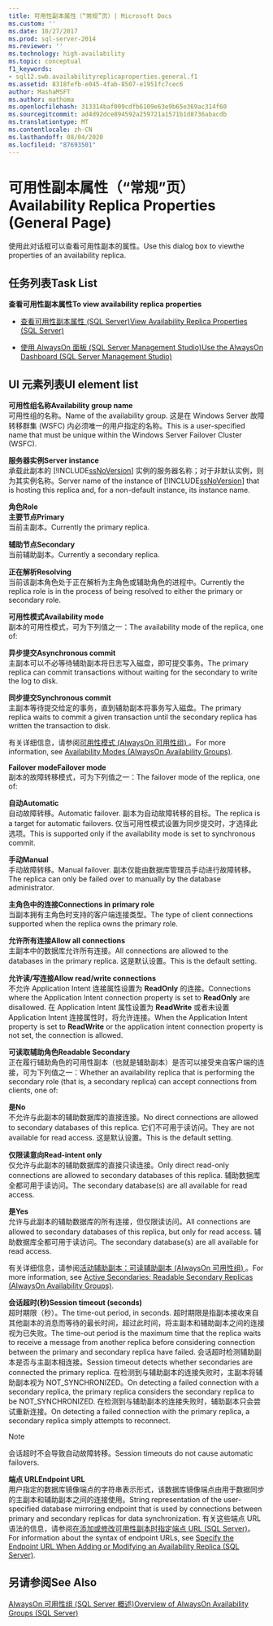 ```yaml
---
title: 可用性副本属性（“常规”页）| Microsoft Docs
ms.custom: ''
ms.date: 10/27/2017
ms.prod: sql-server-2014
ms.reviewer: ''
ms.technology: high-availability
ms.topic: conceptual
f1_keywords:
- sql12.swb.availabilityreplicaproperties.general.f1
ms.assetid: 8318fefb-e045-4fab-8507-e1951fc7cec6
author: MashaMSFT
ms.author: mathoma
ms.openlocfilehash: 313314baf009cdfb6109e63e9b65e369ac314f60
ms.sourcegitcommit: ad4d92dce894592a259721a1571b1d8736abacdb
ms.translationtype: MT
ms.contentlocale: zh-CN
ms.lasthandoff: 08/04/2020
ms.locfileid: "87693501"
---
```

# <a name="availability-replica-properties-general-page"></a><span data-ttu-id="cd6b3-102">可用性副本属性（“常规”页）</span><span class="sxs-lookup"><span data-stu-id="cd6b3-102">Availability Replica Properties (General Page)</span></span>
  <span data-ttu-id="cd6b3-103">使用此对话框可以查看可用性副本的属性。</span><span class="sxs-lookup"><span data-stu-id="cd6b3-103">Use this dialog box to viewthe properties of an availability replica.</span></span>  
  
## <a name="task-list"></a><span data-ttu-id="cd6b3-104">任务列表</span><span class="sxs-lookup"><span data-stu-id="cd6b3-104">Task List</span></span>  
 <span data-ttu-id="cd6b3-105">**查看可用性副本属性**</span><span class="sxs-lookup"><span data-stu-id="cd6b3-105">**To view availability replica properties**</span></span>  
  
-   [<span data-ttu-id="cd6b3-106">查看可用性副本属性 (SQL Server)</span><span class="sxs-lookup"><span data-stu-id="cd6b3-106">View Availability Replica Properties &#40;SQL Server&#41;</span></span>](view-availability-replica-properties-sql-server.md)  
  
-   [<span data-ttu-id="cd6b3-107">使用 AlwaysOn 面板 (SQL Server Management Studio)</span><span class="sxs-lookup"><span data-stu-id="cd6b3-107">Use the AlwaysOn Dashboard &#40;SQL Server Management Studio&#41;</span></span>](use-the-always-on-dashboard-sql-server-management-studio.md)  
  
## <a name="ui-element-list"></a><span data-ttu-id="cd6b3-108">UI 元素列表</span><span class="sxs-lookup"><span data-stu-id="cd6b3-108">UI element list</span></span>  
 <span data-ttu-id="cd6b3-109">**可用性组名称**</span><span class="sxs-lookup"><span data-stu-id="cd6b3-109">**Availability group name**</span></span>  
 <span data-ttu-id="cd6b3-110">可用性组的名称。</span><span class="sxs-lookup"><span data-stu-id="cd6b3-110">Name of the availability group.</span></span> <span data-ttu-id="cd6b3-111">这是在 Windows Server 故障转移群集 (WSFC) 内必须唯一的用户指定的名称。</span><span class="sxs-lookup"><span data-stu-id="cd6b3-111">This is a user-specified name that must be unique within the Windows Server Failover Cluster (WSFC).</span></span>  
  
 <span data-ttu-id="cd6b3-112">**服务器实例**</span><span class="sxs-lookup"><span data-stu-id="cd6b3-112">**Server instance**</span></span>  
 <span data-ttu-id="cd6b3-113">承载此副本的 [!INCLUDE[ssNoVersion](../../../includes/ssnoversion-md.md)] 实例的服务器名称；对于非默认实例，则为其实例名称。</span><span class="sxs-lookup"><span data-stu-id="cd6b3-113">Server name of the instance of [!INCLUDE[ssNoVersion](../../../includes/ssnoversion-md.md)] that is hosting this replica and, for a non-default instance, its instance name.</span></span>  
  
 <span data-ttu-id="cd6b3-114">**角色**</span><span class="sxs-lookup"><span data-stu-id="cd6b3-114">**Role**</span></span>  
 <span data-ttu-id="cd6b3-115">**主要节点**</span><span class="sxs-lookup"><span data-stu-id="cd6b3-115">**Primary**</span></span>  
 <span data-ttu-id="cd6b3-116">当前主副本。</span><span class="sxs-lookup"><span data-stu-id="cd6b3-116">Currently the primary replica.</span></span>  
  
 <span data-ttu-id="cd6b3-117">**辅助节点**</span><span class="sxs-lookup"><span data-stu-id="cd6b3-117">**Secondary**</span></span>  
 <span data-ttu-id="cd6b3-118">当前辅助副本。</span><span class="sxs-lookup"><span data-stu-id="cd6b3-118">Currently a secondary replica.</span></span>  
  
 <span data-ttu-id="cd6b3-119">**正在解析**</span><span class="sxs-lookup"><span data-stu-id="cd6b3-119">**Resolving**</span></span>  
 <span data-ttu-id="cd6b3-120">当前该副本角色处于正在解析为主角色或辅助角色的进程中。</span><span class="sxs-lookup"><span data-stu-id="cd6b3-120">Currently the replica role is in the process of being resolved to either the primary or secondary role.</span></span>  
  
 <span data-ttu-id="cd6b3-121">**可用性模式**</span><span class="sxs-lookup"><span data-stu-id="cd6b3-121">**Availability mode**</span></span>  
 <span data-ttu-id="cd6b3-122">副本的可用性模式，可为下列值之一：</span><span class="sxs-lookup"><span data-stu-id="cd6b3-122">The availability mode of the replica, one of:</span></span>  
  
 <span data-ttu-id="cd6b3-123">**异步提交**</span><span class="sxs-lookup"><span data-stu-id="cd6b3-123">**Asynchronous commit**</span></span>  
 <span data-ttu-id="cd6b3-124">主副本可以不必等待辅助副本将日志写入磁盘，即可提交事务。</span><span class="sxs-lookup"><span data-stu-id="cd6b3-124">The primary replica can commit transactions without waiting for the secondary to write the log to disk.</span></span>  
  
 <span data-ttu-id="cd6b3-125">**同步提交**</span><span class="sxs-lookup"><span data-stu-id="cd6b3-125">**Synchronous commit**</span></span>  
 <span data-ttu-id="cd6b3-126">主副本等待提交给定的事务，直到辅助副本将事务写入磁盘。</span><span class="sxs-lookup"><span data-stu-id="cd6b3-126">The primary replica waits to commit a given transaction until the secondary replica has written the transaction to disk.</span></span>  
  
 <span data-ttu-id="cd6b3-127">有关详细信息，请参阅[可用性模式 (AlwaysOn 可用性组) ](availability-modes-always-on-availability-groups.md)。</span><span class="sxs-lookup"><span data-stu-id="cd6b3-127">For more information, see [Availability Modes (AlwaysOn Availability Groups)](availability-modes-always-on-availability-groups.md).</span></span>  
  
 <span data-ttu-id="cd6b3-128">**Failover mode**</span><span class="sxs-lookup"><span data-stu-id="cd6b3-128">**Failover mode**</span></span>  
 <span data-ttu-id="cd6b3-129">副本的故障转移模式，可为下列值之一：</span><span class="sxs-lookup"><span data-stu-id="cd6b3-129">The failover mode of the replica, one of:</span></span>  
  
 <span data-ttu-id="cd6b3-130">**自动**</span><span class="sxs-lookup"><span data-stu-id="cd6b3-130">**Automatic**</span></span>  
 <span data-ttu-id="cd6b3-131">自动故障转移。</span><span class="sxs-lookup"><span data-stu-id="cd6b3-131">Automatic failover.</span></span> <span data-ttu-id="cd6b3-132">副本为自动故障转移的目标。</span><span class="sxs-lookup"><span data-stu-id="cd6b3-132">The replica is a target for automatic failovers.</span></span> <span data-ttu-id="cd6b3-133">仅当可用性模式设置为同步提交时，才选择此选项。</span><span class="sxs-lookup"><span data-stu-id="cd6b3-133">This is supported only if the availability mode is set to synchronous commit.</span></span>  
  
 <span data-ttu-id="cd6b3-134">**手动**</span><span class="sxs-lookup"><span data-stu-id="cd6b3-134">**Manual**</span></span>  
 <span data-ttu-id="cd6b3-135">手动故障转移。</span><span class="sxs-lookup"><span data-stu-id="cd6b3-135">Manual failover.</span></span> <span data-ttu-id="cd6b3-136">副本仅能由数据库管理员手动进行故障转移。</span><span class="sxs-lookup"><span data-stu-id="cd6b3-136">The replica can only be failed over to manually by the database administrator.</span></span>  
  
 <span data-ttu-id="cd6b3-137">**主角色中的连接**</span><span class="sxs-lookup"><span data-stu-id="cd6b3-137">**Connections in primary role**</span></span>  
 <span data-ttu-id="cd6b3-138">当副本拥有主角色时支持的客户端连接类型。</span><span class="sxs-lookup"><span data-stu-id="cd6b3-138">The type of client connections supported when the replica owns the primary role.</span></span>  
  
 <span data-ttu-id="cd6b3-139">**允许所有连接**</span><span class="sxs-lookup"><span data-stu-id="cd6b3-139">**Allow all connections**</span></span>  
 <span data-ttu-id="cd6b3-140">主副本中的数据库允许所有连接。</span><span class="sxs-lookup"><span data-stu-id="cd6b3-140">All connections are allowed to the databases in the primary replica.</span></span> <span data-ttu-id="cd6b3-141">这是默认设置。</span><span class="sxs-lookup"><span data-stu-id="cd6b3-141">This is the default setting.</span></span>  
  
 <span data-ttu-id="cd6b3-142">**允许读/写连接**</span><span class="sxs-lookup"><span data-stu-id="cd6b3-142">**Allow read/write connections**</span></span>  
 <span data-ttu-id="cd6b3-143">不允许 Application Intent 连接属性设置为 **ReadOnly** 的连接。</span><span class="sxs-lookup"><span data-stu-id="cd6b3-143">Connections where the Application Intent connection property is set to **ReadOnly** are disallowed.</span></span> <span data-ttu-id="cd6b3-144">在 Application Intent 属性设置为 **ReadWrite** 或者未设置 Application Intent 连接属性时，将允许连接。</span><span class="sxs-lookup"><span data-stu-id="cd6b3-144">When the Application Intent property is set to **ReadWrite** or the application intent connection property is not set, the connection is allowed.</span></span>  
  
 <span data-ttu-id="cd6b3-145">**可读取辅助角色**</span><span class="sxs-lookup"><span data-stu-id="cd6b3-145">**Readable Secondary**</span></span>  
 <span data-ttu-id="cd6b3-146">正在履行辅助角色的可用性副本（也就是辅助副本）是否可以接受来自客户端的连接，可为下列值之一：</span><span class="sxs-lookup"><span data-stu-id="cd6b3-146">Whether an availability replica that is performing the secondary role (that is, a secondary replica) can accept connections from clients, one of:</span></span>  
  
 <span data-ttu-id="cd6b3-147">**是**</span><span class="sxs-lookup"><span data-stu-id="cd6b3-147">**No**</span></span>  
 <span data-ttu-id="cd6b3-148">不允许与此副本的辅助数据库的直接连接。</span><span class="sxs-lookup"><span data-stu-id="cd6b3-148">No direct connections are allowed to secondary databases of this replica.</span></span> <span data-ttu-id="cd6b3-149">它们不可用于读访问。</span><span class="sxs-lookup"><span data-stu-id="cd6b3-149">They are not available for read access.</span></span> <span data-ttu-id="cd6b3-150">这是默认设置。</span><span class="sxs-lookup"><span data-stu-id="cd6b3-150">This is the default setting.</span></span>  
  
 <span data-ttu-id="cd6b3-151">**仅限读意向**</span><span class="sxs-lookup"><span data-stu-id="cd6b3-151">**Read-intent only**</span></span>  
 <span data-ttu-id="cd6b3-152">仅允许与此副本的辅助数据库的直接只读连接。</span><span class="sxs-lookup"><span data-stu-id="cd6b3-152">Only direct read-only connections are allowed to secondary databases of this replica.</span></span> <span data-ttu-id="cd6b3-153">辅助数据库全都可用于读访问。</span><span class="sxs-lookup"><span data-stu-id="cd6b3-153">The secondary database(s) are all available for read access.</span></span>  
  
 <span data-ttu-id="cd6b3-154">**是**</span><span class="sxs-lookup"><span data-stu-id="cd6b3-154">**Yes**</span></span>  
 <span data-ttu-id="cd6b3-155">允许与此副本的辅助数据库的所有连接，但仅限读访问。</span><span class="sxs-lookup"><span data-stu-id="cd6b3-155">All connections are allowed to secondary databases of this replica, but only for read access.</span></span> <span data-ttu-id="cd6b3-156">辅助数据库全都可用于读访问。</span><span class="sxs-lookup"><span data-stu-id="cd6b3-156">The secondary database(s) are all available for read access.</span></span>  
  
 <span data-ttu-id="cd6b3-157">有关详细信息，请参阅[活动辅助副本：可读辅助副本 (AlwaysOn 可用性组) ](active-secondaries-readable-secondary-replicas-always-on-availability-groups.md)。</span><span class="sxs-lookup"><span data-stu-id="cd6b3-157">For more information, see [Active Secondaries: Readable Secondary Replicas (AlwaysOn Availability Groups)](active-secondaries-readable-secondary-replicas-always-on-availability-groups.md).</span></span>  
  
 <span data-ttu-id="cd6b3-158">**会话超时(秒)**</span><span class="sxs-lookup"><span data-stu-id="cd6b3-158">**Session timeout (seconds)**</span></span>  
 <span data-ttu-id="cd6b3-159">超时期限（秒）。</span><span class="sxs-lookup"><span data-stu-id="cd6b3-159">The time-out period, in seconds.</span></span> <span data-ttu-id="cd6b3-160">超时期限是指副本接收来自其他副本的消息而等待的最长时间，超过此时间，将主副本和辅助副本之间的连接视为已失败。</span><span class="sxs-lookup"><span data-stu-id="cd6b3-160">The time-out period is the maximum time that the replica waits to receive a message from another replica before considering connection between the primary and secondary replica have failed.</span></span> <span data-ttu-id="cd6b3-161">会话超时检测辅助副本是否与主副本相连接。</span><span class="sxs-lookup"><span data-stu-id="cd6b3-161">Session timeout detects whether secondaries are connected the primary replica.</span></span> <span data-ttu-id="cd6b3-162">在检测到与辅助副本的连接失败时，主副本将辅助副本视为 NOT_SYNCHRONIZED。</span><span class="sxs-lookup"><span data-stu-id="cd6b3-162">On detecting a failed connection with a secondary replica, the primary replica considers the secondary replica to be NOT_SYNCHRONIZED.</span></span> <span data-ttu-id="cd6b3-163">在检测到与辅助副本的连接失败时，辅助副本只会尝试重新连接。</span><span class="sxs-lookup"><span data-stu-id="cd6b3-163">On detecting a failed connection with the primary replica, a secondary replica simply attempts to reconnect.</span></span>  
  
> [!NOTE]  
>  <span data-ttu-id="cd6b3-164">会话超时不会导致自动故障转移。</span><span class="sxs-lookup"><span data-stu-id="cd6b3-164">Session timeouts do not cause automatic failovers.</span></span>  
  
 <span data-ttu-id="cd6b3-165">**端点 URL**</span><span class="sxs-lookup"><span data-stu-id="cd6b3-165">**Endpoint URL**</span></span>  
 <span data-ttu-id="cd6b3-166">用户指定的数据库镜像端点的字符串表示形式，该数据库镜像端点由用于数据同步的主副本和辅助副本之间的连接使用。</span><span class="sxs-lookup"><span data-stu-id="cd6b3-166">String representation of the user-specified database mirroring endpoint that is used by connections between primary and secondary replicas for data synchronization.</span></span> <span data-ttu-id="cd6b3-167">有关这些端点 URL 语法的信息，请参阅[在添加或修改可用性副本时指定端点 URL (SQL Server)](specify-endpoint-url-adding-or-modifying-availability-replica.md)。</span><span class="sxs-lookup"><span data-stu-id="cd6b3-167">For information about the syntax of endpoint URLs, see [Specify the Endpoint URL When Adding or Modifying an Availability Replica &#40;SQL Server&#41;](specify-endpoint-url-adding-or-modifying-availability-replica.md).</span></span>  
  
## <a name="see-also"></a><span data-ttu-id="cd6b3-168">另请参阅</span><span class="sxs-lookup"><span data-stu-id="cd6b3-168">See Also</span></span>  
 [<span data-ttu-id="cd6b3-169">AlwaysOn 可用性组 &#40;SQL Server 概述&#41;</span><span class="sxs-lookup"><span data-stu-id="cd6b3-169">Overview of AlwaysOn Availability Groups &#40;SQL Server&#41;</span></span>](overview-of-always-on-availability-groups-sql-server.md)  
  
  
